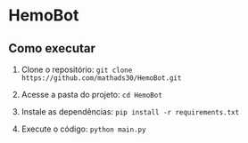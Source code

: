 # HemoBot



## Como executar

1. Clone o repositório: `git clone https://github.com/mathads30/HemoBot.git`

2. Acesse a pasta do projeto: `cd HemoBot`

3. Instale as dependências: `pip install -r requirements.txt`

4. Execute o código: `python main.py`
